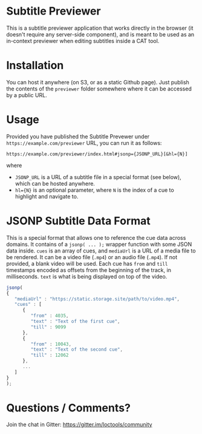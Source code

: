# Subtitle Previewer

This is a subtitle previewer application that works directly in the browser (it doesn't require any server-side component), and is meant to be used as an in-context previewer when editing subtitles inside a CAT tool.

# Installation

You can host it anywhere (on S3, or as a static Github page). Just publish the contents of the `previewer` folder somewhere where it can be accessed by a public URL.

# Usage

Provided you have published the Subtitle Prevewer under `https://example.com/previewer` URL, you can run it as follows:

    https://example.com/previewer/index.html#jsonp={JSONP_URL}[&hl={N}]

where

- `JSONP_URL` is a URL of a subtitle file in a special format (see below), which can be hosted anywhere.
- `hl={N}` is an optional parameter, where `N` is the index of a cue to highlight and navigate to.

# JSONP Subtitle Data Format

This is a special format that allows one to reference the cue data across domains. It contains of a `jsonp( ... );` wrapper function with some JSON data inside. `cues` is an array of cues, and `mediaUrl` is a URL of a media file to be rendered. It can be a video file (`.mp4`) or an audio file (`.mp4`). If not provided, a blank video will be used. Each cue has `from` and `till` timestamps encoded as offsets from the beginning of the track, in milliseconds. `text` is what is being displayed on top of the video.

```javascript
jsonp(
{
   "mediaUrl" : "https://static.storage.site/path/to/video.mp4",
   "cues" : [
      {
         "from" : 4035,
         "text" : "Text of the first cue",
         "till" : 9099
      },
      {
         "from" : 10043,
         "text" : "Text of the second cue",
         "till" : 12062
      },
      ...
   ]
}
);
```

# Questions / Comments?

Join the chat in Gitter: https://gitter.im/loctools/community
